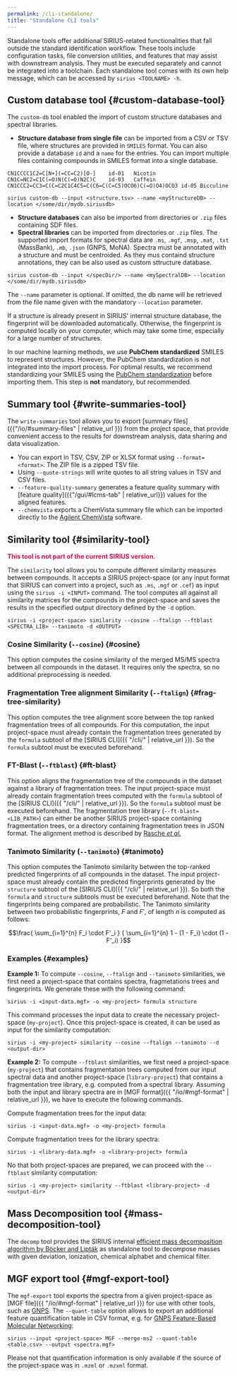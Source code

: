 ```yaml
---
permalink: /cli-standalone/
title: "Standalone CLI tools"
---
```

Standalone tools offer additional SIRIUS-related functionalities that fall outside the standard identification workflow.
These tools include configuration tasks, file conversion utilities, and features that may assist with downstream analysis.
They must be executed separately and cannot be integrated into a toolchain.
Each standalone tool comes with its own
help message, which can be accessed by `sirius <TOOLNAME> -h`.


## Custom database tool {#custom-database-tool}
The `custom-db` tool enabled the import of custom structure databases and spectral libraries.

- **Structure database from single file** can be imported from a CSV or TSV file, where 
    structures are provided in `SMILES` format. You can also provide a database `id` and a `name` for the entries. You can import multiple files containing compounds in SMILES format into a single database. 

```
CN1CCCC1C2=C[N+](=CC=C2)[O-]	id-01	Nicotin
CN1C=NC2=C1C(=O)N(C(=O)N2C)C	id-03	Caffein
CN1CCC2=CC3=C(C=C2C1C4C5=C(C6=C(C=C5)OCO6)C(=O)O4)OCO3 id-05 Bicculine
```

```shell
sirius custom-db --input <structure.tsv> --name <myStructureDB> --location </some/dir/mydb.siriusdb>
```

- **Structure databases** can also be imported from directories or `.zip` files containing SDF files. 
- **Spectral libraries** can be imported from directories or `.zip` files. The supported import formats for spectral data are `.ms`, `.mgf`, `.msp`, `.mat`, `.txt` (MassBank), `.mb`, `.json` (GNPS, MoNA). Spectra must be annotated with a structure and must be centroided. As they mus containd structure annotations, they can be also used as custom sttructure database.

```shell
sirius custom-db --input </specDir/> --name <mySpectralDB> --location </some/dir/mydb.siriusdb>
```
The `--name` parameter is optional. If omitted, the db name will be retrieved from the file name given with the mandatory `--location` parameter.

If a structure is already present in
SIRIUS' internal structure database, the fingerprint will be downloaded automatically. Otherwise, the fingerprint is computed locally on your computer, 
which may take some time, especially for a large number of structures.


In our machine learning methods, we use **PubChem standardized** SMILES to represent structures. 
However, the PubChem standardization is not integrated into the import process. For optimal results, we recommend standardizing
your SMILES using the [PubChem standardization](https://pubchem.ncbi.nlm.nih.gov/standardize/standardize.cgi) before importing them. This step is **not** mandatory, but recommended.


## Summary tool {#write-summaries-tool}

The `write-summaries` tool allows you to export [summary files]({{"/io/#summary-files" | relative_url }}) from the project space, that provide convenient access to the results for downstream analysis, data sharing and data visualization. 
- You can export in TSV, CSV, ZIP or XLSX format using `--format=<format>`. The ZIP file is a zipped TSV file. 
- Using `--quote-strings` will write quotes to all string values in TSV and CSV files. 
- `--feature-quality-summary` generates a feature quality summary with [feature quality]({{"/gui/#lcms-tab" | relative_url}}) values for the aligned features. 
- `--chemvista` exports a ChemVista summary file which can be imported directly to the [Agilent ChemVista](https://www.agilent.com/en/product/software-informatics/mass-spectrometry-software/library-management) software. 


## Similarity tool {#similarity-tool}

<span style="color:#d40f57">**This tool is not part of the current SIRIUS version.**</span>

The `similarity` tool allows you to compute different similarity measures between compounds.
It accepts a SIRIUS project-space (or any input format that SIRIUS can convert into a project, such as `.ms`, `.mgf` or `.cef`) 
as input using the `sirius -i <INPUT>` command.
The tool computes all against all similarity matrices for the compounds in
the project-space and saves the results in the specified output directory defined by the `-d` option.

```shell
sirius -i <project-space> similarity --cosine --ftalign --ftblast <SPECTRA_LIB> --tanimoto -d <OUTPUT>
```

### Cosine Similarity   (`--cosine`) {#cosine}
This option computes the cosine similarity of the merged MS/MS spectra between all compounds in the dataset.
It requires only the spectra, so no additional preprocessing is needed.

### Fragmentation Tree alignment Similarity  (`--ftalign`) {#frag-tree-similarity}
This option computes the tree alignment score between the top ranked fragmentation trees of all compounds.
For this computation, the input project-space must already contain the fragmentation trees generated by the `formula` subtool of the [SIRIUS CLI]({{ "/cli/" | relative_url }}). So the `formula` subtool must be executed beforehand. 

### FT-Blast (`--ftblast`) {#ft-blast}
This option aligns the fragmentation tree of the compounds in the dataset against a library of fragmentation trees. 
The input project-space must already contain fragmentation trees computed with the `formula` subtool of the [SIRIUS CLI]({{ "/cli/" | relative_url }}).
So the `formula` subtool must be executed beforehand. The fragmentation tree library (`--ft-blast=<LIB_PATH>`) can either be another
SIRIUS project-space containing fragmentation trees, or a directory containing fragmentation trees in JSON format.
The alignment method is described by [Rasche *et al.*](https://doi.org/10.1021/ac300304u)

### Tanimoto Similarity (`--tanimoto`) {#tanimoto}
This option computes the Tanimoto similarity between the top-ranked predicted fingerprints of all compounds in the dataset.
The input project-space must already contain the predicted fingerprints generated by the `structure` subtool of the [SIRIUS CLI]({{ "/cli/" | relative_url }}).
So both the `formula` and `structure` subtools must be executed beforehand.
Note that the fingerprints being compared are probabilistic. The Tanimoto similarity
between two probabilistic fingerprints, 
$F$ and $F'$, of length $n$ is computed as follows:

$$\frac{ \sum_{i=1}^{n} F_i \cdot F'_i } { \sum_{i=1}^{n} 1 - (1 - F_i) \cdot (1 - F'_i) }$$

### Examples {#examples}

**Example 1:**
To compute  `--cosine`, `--ftalign`  and `--tanimoto` similarities, we first need a project-space
that contains spectra, fragmetations trees and fingerprints. We generate these with the following command:
```shell
sirius -i <input-data.mgf> -o <my-project> formula structure
```

This command processes the input data to create the necessary project-space (`my-project`). 
Once this project-space is created, it can be used as input for the similarity computation:
```shell
sirius -i <my-project> similarity --cosine --ftalign --tanimoto --d <output-dir>
```

**Example 2:**
To compute `--ftblast` similarities, we first need a project-space (`my-project`)
that contains fragmentation trees computed from our input spectral data and another project-space (`library-project`) that contains a fragmentation tree library, e.g. computed from a spectral library. 
Assuming both the input and library spectra are in [MGF format]({{ "/io/#mgf-format" | relative_url }}), we have to execute 
the following commands.

Compute fragmentation trees for the input data:
```shell
sirius -i <input-data.mgf> -o <my-project> formula
```

Compute fragmentation trees for the library spectra:
```shell
sirius -i <library-data.mgf> -o <library-project> formula
```

No that both project-spaces are prepared, we can proceed with the `--ftblast` similarity computation:
```shell
sirius -i <my-project> similarity --ftblast <library-project> -d <output-dir>
```

## Mass Decomposition tool {#mass-decomposition-tool}
The `decomp` tool provides the SIRIUS internal [efficient mass decomposition 
algorithm by Böcker and Lipták](https://doi.org/10.1145/1066677.1066715) as standalone tool to decompose masses with given deviation, ionization, chemical alphabet and chemical filter.

## MGF export tool {#mgf-export-tool}
The `mgf-export` tool exports the spectra from a given project-space as [MGF file]({{ "/io/#mgf-format" | relative_url }}) for use with other tools, such as [GNPS](https://gnps.ucsd.edu/ProteoSAFe/static/gnps-splash.jsp).
The `--quant-table` option allows to export an additional feature quantification table in CSV format,
e.g. for [GNPS Feature-Based Molecular Networking](https://ccms-ucsd.github.io/GNPSDocumentation/featurebasedmolecularnetworking/):
```shell
sirius --input <project-space> MGF --merge-ms2 --quant-table <table.csv> --output <spectra.mgf>
```
Please not that quantification information is only available if the source of the project-space was in `.mzml` or `.mzxml` format.